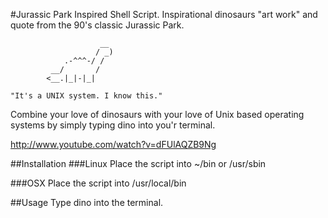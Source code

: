 #Jurassic Park Inspired Shell Script.
Inspirational dinosaurs "art work" and quote from the 90's classic Jurassic Park.
```
                    __
                   / _)
            .-^^^-/ /
         __/       /
        <__.|_|-|_|
        
"It's a UNIX system. I know this."
```
Combine your love of dinosaurs with your love of Unix based operating systems  by simply typing dino into you'r terminal.

http://www.youtube.com/watch?v=dFUlAQZB9Ng

##Installation
###Linux
Place the script into ~/bin or /usr/sbin

###OSX
Place the script into /usr/local/bin

##Usage
Type dino into the terminal.
